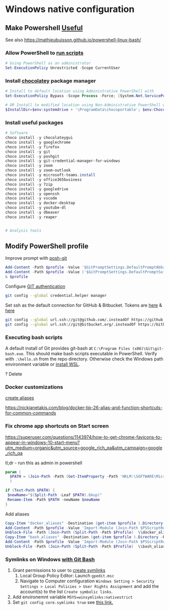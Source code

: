 # Windows native configuration

## Make Powershell [Useful](http://jbeckwith.com/2012/11/28/5-steps-to-a-better-windows-command-line/)  

See also https://mathieubuisson.github.io/powershell-linux-bash/

### Allow PowerShell to [run scripts](https://docs.microsoft.com/en-us/powershell/module/microsoft.powershell.security/set-executionpolicy?view=powershell-6)   

```Powershell
# Using PowerShell as an administrator
Set-ExecutionPolicy Unrestricted -Scope CurrentUser  
```

### Install [chocolatey](http://chocolatey.org/) package manager  

```powershell
# Install to default location using Administrative PowerShell with
Set-ExecutionPolicy Bypass -Scope Process -Force; [System.Net.ServicePointManager]::SecurityProtocol = [System.Net.ServicePointManager]::SecurityProtocol -bor 3072; iex ((New-Object System.Net.WebClient).DownloadString('https://community.chocolatey.org/install.ps1'))
```

```powershell
# OR Install to modified location using Non-Administrative PowerShell with this command
$InstallDir=$env:systemdrive + '\ProgramData\chocoportable'; $env:ChocolateyInstall="$InstallDir"; iex ((New-Object System.Net.WebClient).DownloadString('https://chocolatey.org/install.ps1'))
```

### Install useful packages  

```powershell
# Software
choco install -y chocolateygui
choco install -y googlechrome
choco install -y firefox
choco install -y git
choco install -y poshgit
choco install -y git-credential-manager-for-windows
choco install -y zoom
choco install -y zoom-outlook
choco install -y microsoft-teams.install
choco install -y office365business
choco install -y 7zip
choco install -y googledrive
choco install -y openssh
choco install -y vscode
choco install -y docker-desktop
choco install -y youtube-dl
choco install -y dbeaver
choco install -y reaper


# Analysis tools

```


## Modify PowerShell profile

Improve prompt with [posh-git](https://github.com/dahlbyk/posh-git/wiki/Customizing-Your-PowerShell-Prompt)

```powershell
Add-Content -Path $profile -Value '$GitPromptSettings.DefaultPromptAbbreviateHomeDirectory = $true'
Add-Content -Path $profile -Value ('$GitPromptSettings.DefaultPromptSuffix =' + "'" + '`n$(">" * ($nestedPromptLevel + 1))' + "'")
& $profile
```

Configure [GIT authentication](https://github.com/git-ecosystem/git-credential-manager)  

```bash
git config --global credential.helper manager
```  

Set ssh as the default connection for GitHub & Bitbucket. Tokens are [here](https://help.github.com/articles/creating-a-personal-access-token-for-the-command-line/) & [here](https://confluence.atlassian.com/bitbucketserver/personal-access-tokens-939515499.html)

```bash
git config --global url.ssh://git@github.com/.insteadOf https://github.com/  
git config --global url.ssh://git@bitbucket.org/.insteadOf https://bitbucket.org/  
```


### Executing bash scripts

A default install of Git provides git-bash at `C:\Program Files (x86)\Git\git-bash.exe`. This should make bash scripts executable in PowerShell. Verify with `.\hello.sh` from the repo directory. Otherwise check the Windows path environment variable or
[install WSL](https://www.howtogeek.com/261591/how-to-create-and-run-bash-shell-scripts-on-windows-10/).  

? Delete
### Docker customizations  

[create aliases](https://4sysops.com/archives/how-to-create-a-powershell-alias/)

https://nickjanetakis.com/blog/docker-tip-26-alias-and-function-shortcuts-for-common-commands

### Fix chrome app shortcuts on Start screen  

https://superuser.com/questions/1143974/how-to-get-chrome-favicons-to-appear-in-windows-10-start-menu?utm_medium=organic&utm_source=google_rich_qa&utm_campaign=google_rich_qa  

tl;dr - run this as admin in powershell

```Powershell
param (
  $PATH = (Join-Path -Path (Get-ItemProperty -Path 'HKLM:\SOFTWARE\Microsoft\Windows\CurrentVersion\App Paths\chrome.exe').Path -ChildPath "chrome.VisualElementsManifest.xml")
  )

if (Test-Path $PATH) {
 $newName="$(Split-Path -Leaf $PATH).bkup)"
 Rename-Item -Path $PATH -newName $newName
}
```
Add aliases

```powershell
Copy-Item "docker_aliases" -Destination (get-item $profile ).Directory  -Recurse
Add-Content -Path $profile -Value 'Import-Module (Join-Path $PSScriptRoot  \\docker_aliases\docker_aliases.psm1)'
Unblock-File -Path (Join-Path (Split-Path -Path $Profile)  \\docker_aliases\docker_aliases.psm1)
Copy-Item "bash_aliases" -Destination (get-item $profile ).Directory -Recurse
Add-Content -Path $profile -Value 'Import-Module (Join-Path $PSScriptRoot \\bash_aliases\bash_aliases.psm1)'
Unblock-File -Path (Join-Path (Split-Path -Path $Profile)  \\bash_aliases\bash_aliases.psm1)
```



### Symlinks on Windows [with Git Bash](https://www.joshkel.com/2018/01/18/symlinks-in-windows/)

1. Grant permissions to user to [create symlinks](https://github.com/git-for-windows/git/wiki/Symbolic-Links#allowing-non-administrators-to-create-symbolic-links)  
    1. Local Group Policy Editor: Launch `gpedit.msc`
    1. Navigate to Computer configuration `Windows Setting > Security Settings > Local Policies > User Rights Assignment` and add the account(s) to the list `Create symbolic links`.
1. Add environemnt variable `MSYS=winsymlinks:nativestrict`  
1. Set `git config core.symlinks true` see [this link.](https://stackoverflow.com/questions/32847697/windows-specific-git-configuration-settings-where-are-they-set/32849199#32849199)  
